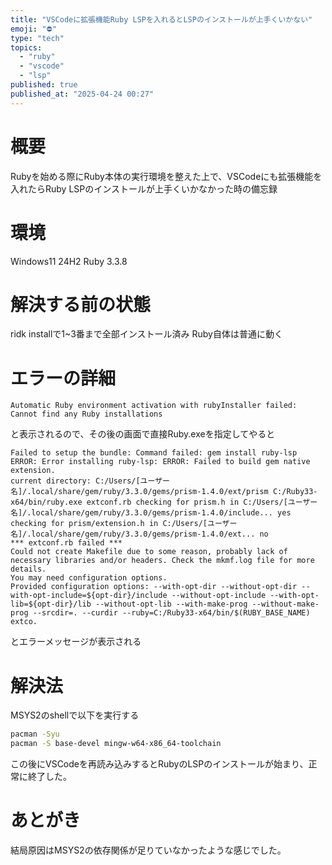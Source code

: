 ```yaml
---
title: "VSCodeに拡張機能Ruby LSPを入れるとLSPのインストールが上手くいかない"
emoji: "⛔"
type: "tech"
topics:
  - "ruby"
  - "vscode"
  - "lsp"
published: true
published_at: "2025-04-24 00:27"
---
```


# 概要
Rubyを始める際にRuby本体の実行環境を整えた上で、VSCodeにも拡張機能を入れたらRuby LSPのインストールが上手くいかなかった時の備忘録

# 環境
Windows11 24H2
Ruby 3.3.8

# 解決する前の状態
ridk installで1~3番まで全部インストール済み
Ruby自体は普通に動く

# エラーの詳細
```
Automatic Ruby environment activation with rubyInstaller failed: Cannot find any Ruby installations
```
と表示されるので、その後の画面で直接Ruby.exeを指定してやると
```
Failed to setup the bundle: Command failed: gem install ruby-lsp ERROR: Error installing ruby-lsp: ERROR: Failed to build gem native extension.
current directory: C:/Users/[ユーザー名]/.local/share/gem/ruby/3.3.0/gems/prism-1.4.0/ext/prism C:/Ruby33-x64/bin/ruby.exe extconf.rb checking for prism.h in C:/Users/[ユーザー名]/.local/share/gem/ruby/3.3.0/gems/prism-1.4.0/include... yes checking for prism/extension.h in C:/Users/[ユーザー名]/.local/share/gem/ruby/3.3.0/gems/prism-1.4.0/ext... no
*** extconf.rb failed ***
Could not create Makefile due to some reason, probably lack of necessary libraries and/or headers. Check the mkmf.log file for more details.
You may need configuration options.
Provided configuration options: --with-opt-dir --without-opt-dir --with-opt-include=${opt-dir}/include --without-opt-include --with-opt-lib=${opt-dir}/lib --without-opt-lib --with-make-prog --without-make-prog --srcdir=. --curdir --ruby=C:/Ruby33-x64/bin/$(RUBY_BASE_NAME) extco.
```
とエラーメッセージが表示される

# 解決法
MSYS2のshellで以下を実行する
```sh
pacman -Syu
pacman -S base-devel mingw-w64-x86_64-toolchain
```
この後にVSCodeを再読み込みするとRubyのLSPのインストールが始まり、正常に終了した。

# あとがき
結局原因はMSYS2の依存関係が足りていなかったような感じでした。